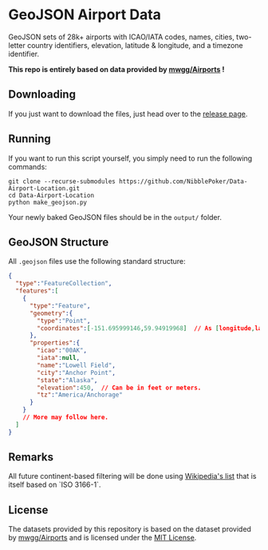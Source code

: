 # GeoJSON Airport Data
GeoJSON sets of 28k+ airports with ICAO/IATA codes, names, cities, two-letter country identifiers, elevation, latitude & longitude, and a timezone identifier.

**This repo is entirely based on data provided by [mwgg/Airports](https://github.com/mwgg/Airports) !**

## Downloading
If you just want to download the files, just head over to the
[release page](https://github.com/NibblePoker/Data-Airport-Location/releases).

## Running
If you want to run this script yourself, you simply need to run the following commands:
```shell
git clone --recurse-submodules https://github.com/NibblePoker/Data-Airport-Location.git
cd Data-Airport-Location
python make_geojson.py
```
Your newly baked GeoJSON files should be in the `output/` folder.

## GeoJSON Structure
All `.geojson` files use the following standard structure:
```json
{
  "type":"FeatureCollection",
  "features":[
    {
      "type":"Feature",
      "geometry":{
        "type":"Point",
        "coordinates":[-151.695999146,59.94919968]  // As [longitude,latitude]
      },
      "properties":{
        "icao":"00AK",
        "iata":null,
        "name":"Lowell Field",
        "city":"Anchor Point",
        "state":"Alaska",
        "elevation":450,  // Can be in feet or meters.
        "tz":"America/Anchorage"
      }
    }
    // More may follow here.
  ]
}
```

## Remarks
All future continent-based filtering will be done using 
[Wikipedia's list](https://en.m.wikipedia.org/wiki/List_of_sovereign_states_and_dependent_territories_by_continent_(data_file))
that is itself based on `ISO 3166-1`.

## License
The datasets provided by this repository is based on the dataset provided by
[mwgg/Airports](https://github.com/mwgg/Airports) and is licensed under the
[MIT License](https://github.com/mwgg/Airports/blob/master/LICENSE).
